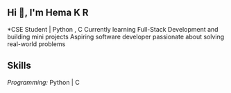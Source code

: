 ## Hi 👋, I'm Hema K R
*CSE Student | Python , C
Currently learning Full-Stack Development and building mini projects
Aspiring software developer passionate about solving real-world problems

## Skills
*Programming:* Python | C 
